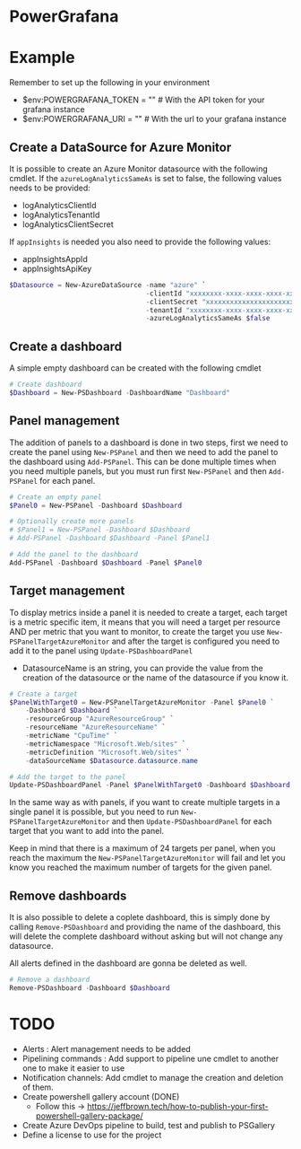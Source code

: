 # PowerGrafana

# Example

Remember to set up the following in your environment
 - $env:POWERGRAFANA_TOKEN = "" # With the API token for your grafana instance
 - $env:POWERGRAFANA_URI = "" # With the url to your grafana instance

## Create a DataSource for Azure Monitor

It is possible to create an Azure Monitor datasource with the following cmdlet. If the `azureLogAnalyticsSameAs` is set to false, the following values needs to be provided:


* logAnalyticsClientId
* logAnalyticsTenantId
* logAnalyticsClientSecret

If `appInsights` is needed you also need to provide the following values:

* appInsightsAppId
* appInsightsApiKey

```powershell
$Datasource = New-AzureDataSource -name "azure" `
                                  -clientId "xxxxxxxx-xxxx-xxxx-xxxx-xxxxxxxxxxxx" `
                                  -clientSecret "xxxxxxxxxxxxxxxxxxxxxxxxxxxxxxxx" `
                                  -tenantId "xxxxxxxx-xxxx-xxxx-xxxx-xxxxxxxxxxxx" `
                                  -azureLogAnalyticsSameAs $false 
```

## Create a dashboard

A simple empty dashboard can be created with the following cmdlet
``` powershell
# Create dashboard
$Dashboard = New-PSDashboard -DashboardName "Dashboard"
```

## Panel management

The addition of panels to a dashboard is done in two steps, first we need to create the panel using `New-PSPanel` and then we need to add the panel to the dashboard using `Add-PSPanel`. This can be done multiple times when you need multiple panels, but you must run first `New-PSPanel` and then `Add-PSPanel` for each panel.

```powershell
# Create an empty panel
$Panel0 = New-PSPanel -Dashboard $Dashboard

# Optionally create more panels
# $Panel1 = New-PSPanel -Dashboard $Dashboard
# Add-PSPanel -Dashboard $Dashboard -Panel $Panel1

# Add the panel to the dashboard
Add-PSPanel -Dashboard $Dashboard -Panel $Panel0
```

## Target management

To display metrics inside a panel it is needed to create a target, each target is a metric specific item, it means that you will need a target per resource AND per metric that you want to monitor, to create the target you use `New-PSPanelTargetAzureMonitor` and after the target is configured you need to add it to the panel using `Update-PSDashboardPanel`

- DatasourceName is an string, you can provide the value from the creation of the datasource or the name of the datasource if you know it.



```powershell
# Create a target 
$PanelWithTarget0 = New-PSPanelTargetAzureMonitor -Panel $Panel0 `
    -Dashboard $Dashboard `
    -resourceGroup "AzureResourceGroup" `
    -resourceName "AzureResourceName" `
    -metricName "CpuTime" `
    -metricNamespace "Microsoft.Web/sites" `
    -metricDefinition "Microsoft.Web/sites" `
    -dataSourceName $Datasource.datasource.name

# Add the target to the panel
Update-PSDashboardPanel -Panel $PanelWithTarget0 -Dashboard $Dashboard
```
In the same way as with panels, if you want to create multiple targets in a single panel it is possible, but you need to run `New-PSPanelTargetAzureMonitor` and then `Update-PSDashboardPanel` for each target that you want to add into the panel.

Keep in mind that there is a maximum of 24 targets per panel, when you reach the maximum the `New-PSPanelTargetAzureMonitor` will fail and let you know you reached the maximum number of targets for the given panel.


## Remove dashboards

It is also possible to delete a coplete dashboard, this is simply done by calling `Remove-PSDashboard` and providing the name of the dashboard, this will delete the complete dashboard without asking but will not change any datasource.

All alerts defined in the dashboard are gonna be deleted as well.

```powershell
# Remove a dashboard
Remove-PSDashboard -Dashboard $Dashboard
```

# TODO

* Alerts : Alert management needs to be added
* Pipelining commands : Add support to pipeline une cmdlet to another one to make it easier to use
* Notification channels: Add cmdlet to manage the creation and deletion of them.
* Create powershell gallery account (DONE)
  * Follow this -> https://jeffbrown.tech/how-to-publish-your-first-powershell-gallery-package/
* Create Azure DevOps pipeline to build, test and publish to PSGallery
* Define a license to use for the project

